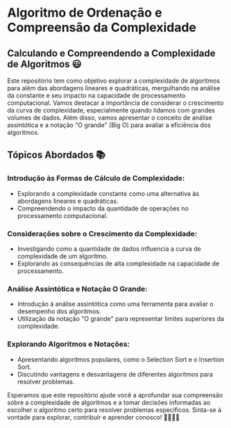 # Algoritmo de Ordenação e Compreensão da Complexidade

## Calculando e Compreendendo a Complexidade de Algoritmos 😃
Este repositório tem como objetivo explorar a complexidade de algoritmos para além das abordagens lineares e quadráticas, mergulhando na análise da constante e seu impacto na capacidade de processamento computacional. Vamos destacar a importância de considerar o crescimento da curva de complexidade, especialmente quando lidamos com grandes volumes de dados. Além disso, vamos apresentar o conceito de análise assintótica e a notação "O grande" (Big O) para avaliar a eficiência dos algoritmos.

## Tópicos Abordados 📚
### Introdução às Formas de Cálculo de Complexidade:
- Explorando a complexidade constante como uma alternativa às abordagens lineares e quadráticas.
- Compreendendo o impacto da quantidade de operações no processamento computacional.

### Considerações sobre o Crescimento da Complexidade:
- Investigando como a quantidade de dados influencia a curva de complexidade de um algoritmo.
- Explorando as consequências de alta complexidade na capacidade de processamento.

### Análise Assintótica e Notação O Grande:
- Introdução à análise assintótica como uma ferramenta para avaliar o desempenho dos algoritmos.
- Utilização da notação "O grande" para representar limites superiores da complexidade.

### Explorando Algoritmos e Notações:
- Apresentando algoritmos populares, como o Selection Sort e o Insertion Sort.
- Discutindo vantagens e desvantagens de diferentes algoritmos para resolver problemas.

Esperamos que este repositório ajude você a aprofundar sua compreensão sobre a complexidade de algoritmos e a tomar decisões informadas ao escolher o algoritmo certo para resolver problemas específicos. Sinta-se à vontade para explorar, contribuir e aprender conosco! 👨‍💻👩‍💻
